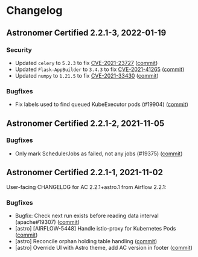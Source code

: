 # Changelog

Astronomer Certified 2.2.1-3, 2022-01-19
----------------------------------------
### Security

- Updated `celery` to `5.2.3` to fix [CVE-2021-23727](https://nvd.nist.gov/vuln/detail/CVE-2021-23727) ([commit](https://github.com/astronomer/ap-airflow/commit/b7ce051b726978691f6f37cb1f2f00a3c88da56f))
- Updated `Flask-AppBuilder` to `3.4.3` to fix [CVE-2021-41265](https://nvd.nist.gov/vuln/detail/CVE-2021-41265) ([commit](https://github.com/astronomer/ap-airflow/commit/b7ce051b726978691f6f37cb1f2f00a3c88da56f))
- Updated `numpy` to `1.21.5` to fix [CVE-2021-33430](https://nvd.nist.gov/vuln/detail/CVE-2021-33430) ([commit](https://github.com/astronomer/ap-airflow/commit/953ec71d9228f0c6558d4cd9aa74b8ddb5dfd141))

### Bugfixes

- Fix labels used to find queued KubeExecutor pods (#19904) ([commit](https://github.com/astronomer/airflow/commit/85cad14b556c57158ad533ddc8c74b6e2912c088))

Astronomer Certified 2.2.1-2, 2021-11-05
----------------------------------------

### Bugfixes

- Only mark SchedulerJobs as failed, not any jobs (#19375) ([commit](https://github.com/astronomer/airflow/commit/fa0b99891f56b71466299aa4729c7193e609b263))

Astronomer Certified 2.2.1-1, 2021-11-02
----------------------------------------

User-facing CHANGELOG for AC 2.2.1+astro.1 from Airflow 2.2.1:

### Bugfixes

- Bugfix: Check next run exists before reading data interval (apache#19307) ([commit](https://github.com/astronomer/airflow/commit/0cca4bfb6922e54f940ae8e8fd415c9cf96e21ef))
- [astro] [AIRFLOW-5448] Handle istio-proxy for Kubernetes Pods ([commit](https://github.com/astronomer/airflow/commit/d56ba747a8b7263d0bfe83e3ac46b77a4ec0d113))
- [astro] Reconcile orphan holding table handling ([commit](https://github.com/astronomer/airflow/commit/98f53fa7ccf0c441b04e223d8ce6f4f365965eb9))
- [astro] Override UI with Astro theme, add AC version in footer ([commit](https://github.com/astronomer/airflow/commit/15c339b563e5d93e79c0bc4534c05e44aface42a))
